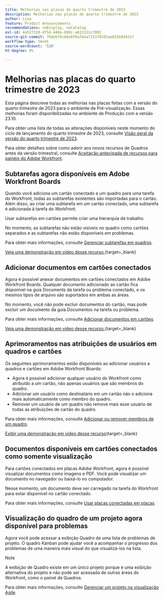 ```yaml
---
title: Melhorias nas placas do quarto trimestre de 2023
description: Melhorias nas placas do quarto trimestre de 2023
author: Lisa
feature: Product Announcements
recommendations: noDisplay, noCatalog
exl-id: 4a527328-df5d-446a-899c-a613131c7001
source-git-commit: 76deb76c66e8f8a7dea721378591ae035b8d42e7
workflow-type: tm+mt
source-wordcount: '528'
ht-degree: 0%

---
```


# Melhorias nas placas do quarto trimestre de 2023

Esta página descreve todas as melhorias nas placas feitas com a versão do quarto trimestre de 2023 para o ambiente de Pré-visualização. Essas melhorias foram disponibilizadas no ambiente de Produção com a versão 23.10.

Para obter uma lista de todas as alterações disponíveis neste momento do ciclo de lançamento do quarto trimestre de 2023, consulte [Visão geral da versão do quarto trimestre de 2023](/help/quicksilver/product-announcements/product-releases/23-q4-release-activity/23-q4-release-overview.md).

Para obter detalhes sobre como aderir aos novos recursos de Quadros antes da versão trimestral, consulte [Aceitação antecipada de recursos para painéis do Adobe Workfront](/help/quicksilver/agile/get-started-with-boards/boards-early-feature-opt-in.md).

## Subtarefas agora disponíveis em Adobe Workfront Boards

Quando você adiciona um cartão conectado a um quadro para uma tarefa do Workfront, todas as subtarefas existentes são importadas para o cartão. Além disso, ao criar uma subtarefa em um cartão conectado, uma subtarefa é adicionada à tarefa do Workfront.

Usar subtarefas em cartões permite criar uma hierarquia de trabalho.

No momento, as subtarefas não estão visíveis no quadro como cartões separados e as subtarefas não estão disponíveis em problemas.

Para obter mais informações, consulte [Gerenciar subtarefas em quadros](/help/quicksilver/agile/get-started-with-boards/manage-subtasks-on-boards.md).

[Veja uma demonstração em vídeo desse recurso.](https://video.tv.adobe.com/v/3424860/){target=_blank}

## Adicionar documentos em cartões conectados

Agora é possível anexar documentos em cartões conectados em Adobe Workfront Boards. Qualquer documento adicionado ao cartão fica disponível na guia Documents da tarefa ou problema conectado, e os mesmos tipos de arquivo são suportados em ambas as áreas.

No momento, você não pode excluir documentos do cartão, mas pode excluir um documento da guia Documentos na tarefa ou problema.

Para obter mais informações, consulte [Adicionar documentos em cartões](/help/quicksilver/agile/get-started-with-boards/add-documents-on-cards.md).

[Veja uma demonstração em vídeo desse recurso.](https://video.tv.adobe.com/v/3423070/){target=_blank}

## Aprimoramentos nas atribuições de usuários em quadros e cartões

Os seguintes aprimoramentos estão disponíveis ao adicionar usuários a quadros e cartões em Adobe Workfront Boards:

* Agora é possível adicionar qualquer usuário do Workfront como atribuído a um cartão, não apenas usuários que são membros do quadro.
* Adicionar um usuário como destinatário em um cartão não o adiciona mais automaticamente como membro do quadro.
* Remover um usuário de um quadro não remove mais esse usuário de todas as atribuições de cartão do quadro.

Para obter mais informações, consulte [Adicionar ou remover membros de um quadro](/help/quicksilver/agile/get-started-with-boards/add-members-to-board.md).

[Exibir uma demonstração em vídeo desse recurso](https://video.tv.adobe.com/v/3423222/){target=_blank}

## Documentos disponíveis em cartões conectados como somente visualização

Para cartões conectados em placas Adobe Workfront, agora é possível visualizar documentos como imagens e PDF. Você pode visualizar um documento no navegador ou baixá-lo no computador.

Nesse momento, um documento deve ser carregado na tarefa do Workfront para estar disponível no cartão conectado.

Para obter mais informações, consulte [Usar placas conectadas em placas](/help/quicksilver/agile/get-started-with-boards/connected-cards.md).

## Visualização do quadro de um projeto agora disponível para problemas

Agora você pode acessar a exibição Quadro de uma lista de problemas de projeto. O quadro Kanban pode ajudar você a acompanhar o progresso dos problemas de uma maneira mais visual do que visualizá-los na lista.

>[!NOTE]
>
>A exibição de Quadro existe em um único projeto porque é uma exibição alternativa do projeto e não pode ser acessada de outras áreas do Workfront, como o painel de Quadros.

Para obter mais informações, consulte [Gerenciar um projeto na visualização Agile](/help/quicksilver/manage-work/projects/manage-projects/manage-projects-in-agile-view.md).

